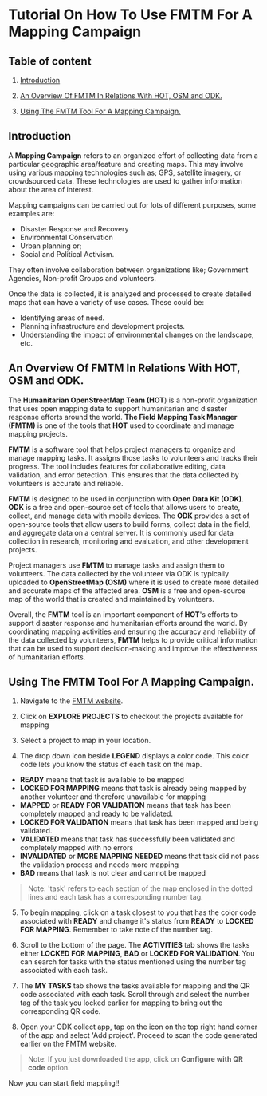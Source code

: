 # Tutorial On How To Use FMTM For A Mapping Campaign

## Table of content

1. [Introduction](#introduction)

2. [An Overview Of FMTM In Relations With HOT, OSM and ODK.](#an-overview-of-fmtm-in-relations-with-hot-osm-and-odk)

3. [Using The FMTM Tool For A Mapping Campaign.](#using-the-fmtm-tool-for-a-mapping-campaign)

## Introduction

A **Mapping Campaign** refers to an organized effort of collecting data
from a particular geographic area/feature and creating maps. This may
involve using various mapping technologies such as; GPS, satellite
imagery, or crowdsourced data. These technologies are used to gather
information about the area of interest.

Mapping campaigns can be carried out for lots of different purposes,
some examples are:

- Disaster Response and Recovery
- Environmental Conservation
- Urban planning or;
- Social and Political Activism.

They often involve collaboration between organizations like; Government
Agencies, Non-profit Groups and volunteers.

Once the data is collected, it is analyzed and processed to create
detailed maps that can have a variety of use cases. These could be:

- Identifying areas of need.
- Planning infrastructure and development projects.
- Understanding the impact of environmental changes on the landscape,
  etc.

## An Overview Of FMTM In Relations With HOT, OSM and ODK.

The **Humanitarian OpenStreetMap Team (HOT**) is a non-profit
organization that uses open mapping data to support humanitarian and
disaster response efforts around the world. **The Field Mapping Task
Manager (FMTM)** is one of the tools that **HOT** used to coordinate and
manage mapping projects.

**FMTM** is a software tool that helps project managers to organize and
manage mapping tasks. It assigns those tasks to volunteers and tracks
their progress. The tool includes features for collaborative editing,
data validation, and error detection. This ensures that the data
collected by volunteers is accurate and reliable.

**FMTM** is designed to be used in conjunction with **Open Data Kit
(ODK)**. **ODK** is a free and open-source set of tools that allows
users to create, collect, and manage data with mobile devices. The
**ODK** provides a set of open-source tools that allow users to build
forms, collect data in the field, and aggregate data on a central
server. It is commonly used for data collection in research, monitoring
and evaluation, and other development projects.

Project managers use **FMTM** to manage tasks and assign them to
volunteers. The data collected by the volunteer via ODK is typically
uploaded to **OpenStreetMap (OSM)** where it is used to create more
detailed and accurate maps of the affected area. **OSM** is a free and
open-source map of the world that is created and maintained by
volunteers.

Overall, the **FMTM** tool is an important component of **HOT**'s
efforts to support disaster response and humanitarian efforts around the
world. By coordinating mapping activities and ensuring the accuracy and
reliability of the data collected by volunteers, **FMTM** helps to
provide critical information that can be used to support decision-making
and improve the effectiveness of humanitarian efforts.

## Using The FMTM Tool For A Mapping Campaign.

1. Navigate to the [FMTM website](https://fmtm.hotosm.org/).

2. Click on **EXPLORE PROJECTS** to checkout the projects available for
   mapping

3. Select a project to map in your location.

4. The drop down icon beside **LEGEND** displays a color code. This
   color code lets you know the status of each task on the map.

- **READY** means that task is available to be mapped
- **LOCKED FOR MAPPING** means that task is already being mapped by
  another volunteer and therefore unavailable for mapping
- **MAPPED** or **READY FOR VALIDATION** means that task has been
  completely mapped and ready to be validated.
- **LOCKED FOR VALIDATION** means that task has been mapped and being
  validated.
- **VALIDATED** means that task has successfully been validated and
  completely mapped with no errors
- **INVALIDATED** or **MORE MAPPING NEEDED** means that task did not
  pass the validation process and needs more mapping
- **BAD** means that task is not clear and cannot be mapped

> Note: 'task' refers to each section of the map enclosed in the dotted
> lines and each task has a corresponding number tag.

5. To begin mapping, click on a task closest to you that has the color
   code associated with **READY** and change it's status from **READY**
   to **LOCKED FOR MAPPING**. Remember to take note of the number tag.

6. Scroll to the bottom of the page. The **ACTIVITIES** tab shows the
   tasks either **LOCKED FOR MAPPING**, **BAD** or **LOCKED FOR
   VALIDATION**. You can search for tasks with the status mentioned
   using the number tag associated with each task.

7. The **MY TASKS** tab shows the tasks available for mapping and the QR
   code associated with each task. Scroll through and select the number
   tag of the task you locked earlier for mapping to bring out the
   corresponding QR code.

8. Open your ODK collect app, tap on the icon on the top right hand
   corner of the app and select 'Add project'. Proceed to scan the code
   generated earlier on the FMTM website.

> Note: If you just downloaded the app, click on **Configure with QR
> code** option.

Now you can start field mapping!!

